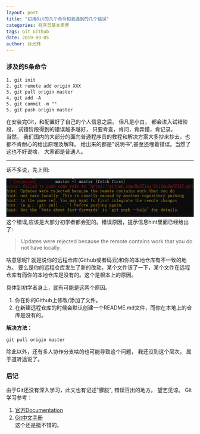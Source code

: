 ```yaml
---
layout: post
title: "初用Git的几个命令和我遇到的几个错误"
categories: 程序员基本素养
tags: Git Github
date: 2019-09-05
author: 孙光林
---
```


### 涉及的5条命令
```git
1. git init
2. git remote add origin XXX
3. git pull origin master
4. git add -A
5. git commit -m ""
5. git push origin master
```
在安装完Git，和配置好了自己的个人信息之后。 但凡是小白， 都会进入试错阶段， 试错阶段得到的错误越多越好， 只要肯查，肯问，肯弄懂，肯记录。  
当然， 我们国内的大部分的面向普通程序员的教程和解决方案大多抄来抄去，也都不肯耐心的给出原理及解释。 给出来的都是"说明书",甚至还埋着错误。当然了这也不好说啥， 大家都是普通人。  
___




话不多说，先上图:  

![Image Text](https://raw.githubusercontent.com/MuXTing/MuXTing.github.io/master/pic/Others/Git报错1.jpg)  
这个错误,应该是大部分初学者都会犯的。错误原因，提示信息hint里面已经给出了:  
> Updates were rejected because the remote contains work that you do not have locally. 

啥意思呢? 就是说你的远程仓库(Github或者码云)和你的本地仓库有不一致的地方。 要么是你的远程仓库发生了新的改动，某个文件该了一下，某个文件在远程仓库有而你的本地仓库是没有的。这个是根本上的原因。  

具体到初学者身上，就有可能是这两个原因。

1. 你在你的Github上修改/添加了文件。 
2. 在新建远程仓库的时候会默认创建一个README.md文件，而你在本地上的仓库是没有的。 

**解决方法：**  
```git
git pull origin master
```

除此以外，还有多人协作分支啥的也可能导致这个问题， 我还没到这个层次， 属于道听途说了。 
### 后记
由于Git还没有深入学习，此文也有记述"朦胧", 错误百出的地方。 望乞见谅。 
Git学习参考：  
1. <a href="https://git-scm.com/doc" target="_blank">官方Documentation</a>
2. <a href="https://readthedocs.org/projects/git-reference/" target="_blank">Git中文手册</a>  
这个还是挺不错的。 